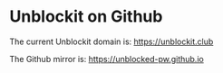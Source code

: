 # Unblockit on Github

The current Unblockit domain is: https://unblockit.club

The Github mirror is: https://unblocked-pw.github.io

